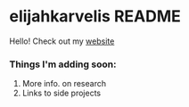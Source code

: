 # elijahkarvelis README

Hello! Check out my [website](https://elijahkarvelis.github.io/elijahkarvelis/)

### Things I'm adding soon:
1. More info. on research
2. Links to side projects
